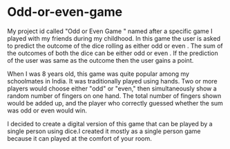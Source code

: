 # Odd-or-even-game
My project id called "Odd or Even Game " named after a specific game I played with my friends during my childhood.
In this game the user is asked to predict the outcome of the dice rolling as either odd or even . The sum of the outcomes of both the dice can be either odd or even .
If the prediction of the user was same as the outcome then the user gains a point.

When I was 8 years old, this game was quite popular among my schoolmates in India. It was traditionally played using hands. Two or more players would choose either "odd" or "even," then simultaneously show a random number of fingers on one hand. The total number of fingers shown would be added up, and the player who correctly guessed whether the sum was odd or even would win.

I decided to create a digital version of this game that can be played by a single person using dice.I created it mostly as a single person game because it can played at the comfort of your room.
